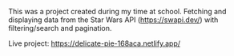 This was a project created during my time at school. Fetching and displaying data from the Star Wars API (https://swapi.dev/) with filtering/search and pagination.

Live project: https://delicate-pie-168aca.netlify.app/
